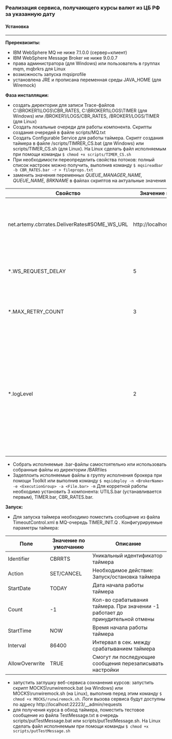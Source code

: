 ### Реализация сервиса, получающего курсы валют из ЦБ РФ за указанную дату


#### Установка
---
**Пререквизиты:**
- IBM WebSphere MQ не ниже 7.1.0.0 (сервер+клиент)
- IBM WebSphere Message Broker не ниже 9.0.0.7
- права администратора (для Windows) или пользователь в группах mqm, mqbrkrs для Linux
- возможность запуска mqsiprofile
- установлена JRE и прописана переменная среды JAVA_HOME (для Wiremock)

**Фаза инсталляции:**
- создать директории для записи Trace-файлов 
C:\BROKER1\LOGS\CBR_RATES, C:\BROKER1\LOGS\TIMER (для Windows)
или 
/BROKER1/LOGS/CBR_RATES, /BROKER1/LOGS/TIMER (для Linux)
- Cоздать локальные очереди для работы компонента. Скрипты создания очередей в файле scripts/MQ.txt
- Создать Configurable Service для работы таймера. Скрипт создания таймера в файле /scripts/TIMRER_CS.bat (для Windows) или scripts/TIMER_CS.sh (для Linux). На Linux сделать файл исполняемым при помощи команды ```$ chmod +x scripts/TIMER_CS.sh```
- При необходимости переопределить свойства потоков:
полный список настроек можно получить, выполнив команду ```$ mqsireadbar -b CBR_RATES.bar -r > fileprops.txt```
- заменить значения переменных  *QUEUE_MANAGER_NAME, QUEUE_NAME, BRKNAME* в файлах скриптов на актуальные значения

| Свойство |Значение по умолчанию |Описание |
|   ------ | ------ |------ |
| net.artemy.cbrrates.DeliverRates#SOME_WS_URL |http://localhost:22223/SetRates|Адрес сервиса для сохранения курсов валют. По умолчанию указан адрес заглушек из директории /MOCKS |
| *.WS_REQUEST_DELAY |5|Интервал в секундах между повторными вызовами WS в случае его недоступности |
| *.MAX_RETRY_COUNT |3|Макс. кол-во попыток повторно вызвать WS в случае его недоступности |
| *.logLevel|2|Параметры с данным суффиксом задают уровни детализации для конкретной точки логирования. Доступные варианты: 1 - частичное логирование, 2 -полное логирование. При иных значениях параметра логирование не осуществляется. |

- Собрать исполняемые .bar-файлы самостоятельно или использовать собранные файлы из директории /BARfiles
- Задеплоить исполняемые файлы в группу исполнения брокера при помощи Toolkit или выполнив команду ```$ mqsideploy -n <BrokerName> -e <ExecutionGroup> -a <File.bar> -m``` Для корретной работы необходимо установить 3 компонента: UTILS.bar (устанавливается первым), TIMER.bar, CBR_RATES.bar.

**Запуск:**
- Для запуска таймера необходимо поместить сообщение из файла TimeoutControl.xml в MQ-очередь TIMER_INIT.Q . Конфигурируемые параметры таймера:

| Поле |Значение по умолчанию |Описание |
|   ------ | ------ |------ |
| Identifier |CBRRTS|Уникальный идентификатор таймера |
| Action | SET/CANCEL|Необходимое действие: Запуск/остановка таймера |
| StartDate |TODAY|Дата начала работы таймера |
| Count|-1|Кол-во срабатывания таймера. При значении -1 работает до принудительной отмены |
| StartTime|NOW|Время начала работы таймера |
| Interval|86400|Интервал в сек. между срабатыванием таймера |
| AllowOverwrite|TRUE|Смогут ли последующие сообщения перезаписывать настройки |

- запустить заглушку веб-сервиса сохнанения курсов: запустить скрипт MOCKS\runwiremock.bat (на Windows) или MOCKS\runwiremock.sh (на Linux), выполнив перед этим команду ```$ chmod +x MOCKS/runwiremock.sh```. Логи вызова сервиса будут доступны по адресу http://localhost:22223/__admin/requests
- для получения курса в обход таймера, поместить тестовое сообщение из файла TestMessage.txt в очередь scripts/putTestMessage.bat или scripts/putTestMessage.sh. На Linux сделать файл исполняемым при помощи команды ```$ chmod +x scripts/putTestMessage.sh```

